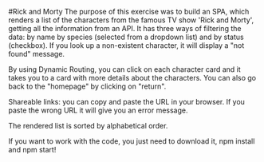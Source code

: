 #Rick and Morty
The purpose of this exercise was to build an SPA, which renders a list of the characters from the famous TV show 'Rick and Morty', getting all the information from an API. It has three ways of filtering the data: by name by species (selected from a dropdown list) and by status (checkbox). If you look up a non-existent character, it will display a "not found" message.

By using Dynamic Routing, you can click on each character card and it takes you to a card with more details about the characters. You can also go back to the "homepage" by clicking on "return".

Shareable links: you can copy and paste the URL in your browser. If you paste the wrong URL it will give you an error message.

The rendered list is sorted by alphabetical order.

If you want to work with the code, you just need to download it, npm install and npm start!

